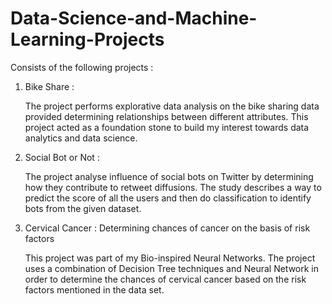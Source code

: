 # Data-Science-and-Machine-Learning-Projects

Consists of the following projects : 

  1. Bike Share : 
  
      The project performs explorative data analysis on the bike sharing data
      provided determining relationships between different attributes. This project acted as a foundation stone to build my interest towards data analytics and data science.
      
  2. Social Bot or Not : 
  
      The project analyse influence of social bots on Twitter by determining how they contribute to retweet diffusions. The study describes a way to predict the score of all the         users and then do classification to identify bots from the given dataset.
      
  3. Cervical Cancer : Determining chances of cancer on the basis of risk factors
  
      This project was part of my Bio-inspired Neural Networks. The project uses a combination of Decision Tree techniques and Neural Network in order to determine the chances of       cervical cancer based on the risk factors mentioned in the data set.
